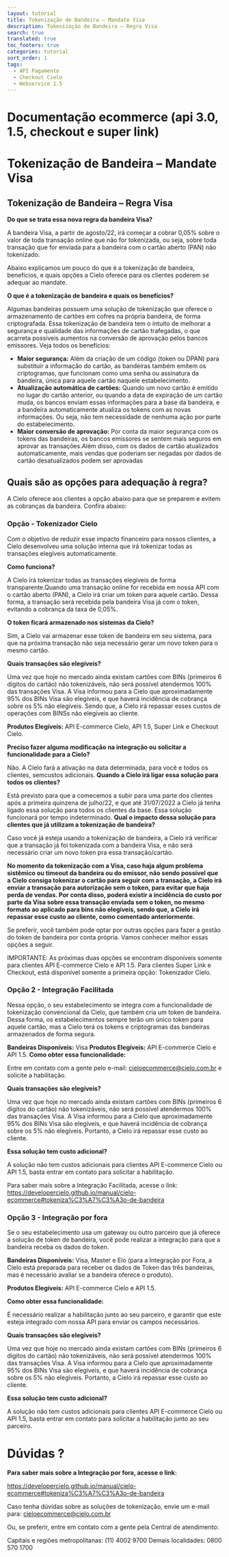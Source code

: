 ```yaml
---
layout: tutorial
title: Tokenização de Bandeira – Mandate Visa
description: Tokenização de Bandeira – Regra Visa
search: true
translated: true
toc_footers: true
categories: tutorial
sort_order: 1
tags:
  - API Pagamento
  - Checkout Cielo
  - Webservice 1.5
---
```


# Documentação ecommerce (api 3.0, 1.5, checkout e super link)

# Tokenização de Bandeira – Mandate Visa

## Tokenização de Bandeira – Regra Visa

**Do que se trata essa nova regra da bandeira Visa?**

A bandeira Visa, a partir de agosto/22, irá começar a cobrar 0,05% sobre o valor de toda transação online que não for tokenizada, ou seja, sobre toda transação que for enviada para a bandeira com o cartão aberto (PAN) não tokenizado.

Abaixo explicamos um pouco do que é a tokenização de bandeira, benefícios, e quais opções a Cielo oferece para os clientes poderem se adequar ao mandate.

**O que é a tokenização de bandeira e quais os benefícios?**

Algumas bandeiras possuem uma solução de tokenização que oferece o armazenamento de cartões em cofres na própria bandeira, de forma criptografada. Essa tokenização de bandeira tem o intuito de melhorar a segurança e qualidade das informações de cartão trafegadas, o
que acarreta possíveis aumentos na conversão de aprovação pelos bancos emissores. Veja todos os benefícios:

* **Maior segurança:** Além da criação de um código (token ou DPAN) para substituir a informação do cartão, as bandeiras também emitem os criptogramas, que funcionam como uma senha ou assinatura da bandeira, única para aquele cartão naquele estabelecimento.
* **Atualização automática de cartões:** Quando um novo cartão é emitido no lugar do cartão anterior, ou quando a data de expiração de um cartão muda, os bancos enviam essas informações para a base da bandeira, e a bandeira automaticamente atualiza os tokens com as novas informações. Ou seja, não tem necessidade de nenhuma ação por parte do estabelecimento.
* **Maior conversão de aprovação:** Por conta da maior segurança com os tokens das bandeiras, os bancos emissores se sentem mais seguros em aprovar as transações.Além disso, com os dados de cartão atualizados automaticamente, mais vendas que poderiam ser negadas por dados de cartão desatualizados podem ser aprovadas

## Quais são as opções para adequação à regra?

A Cielo oferece aos clientes a opção abaixo para que se preparem e evitem as cobranças da bandeira. Confira abaixo: 

### Opção - Tokenizador Cielo

Com o objetivo de reduzir esse impacto financeiro para nossos clientes, a Cielo desenvolveu uma solução interna que irá tokenizar todas as transações elegíveis automaticamente.

**Como funciona?** 

A Cielo irá tokenizar todas as transações elegíveis de forma transparente.Quando uma transação online for recebida em nossa API com o cartão aberto (PAN), a Cielo irá criar um token para aquele cartão. Dessa forma, a transação será recebida pela bandeira Visa já com o token, evitando a cobrança da taxa de 0,05%.

**O token ficará armazenado nos sistemas da Cielo?**

Sim, a Cielo vai armazenar esse token de bandeira em seu sistema, para que na próxima transação não seja necessário gerar um novo token para o mesmo cartão.

**Quais transações são elegíveis?** 

Uma vez que hoje no mercado ainda existam cartões com BINs (primeiros 6 dígitos do cartão) não tokenizáveis, não será possível atendermos 100% das transações Visa. A Visa informou para a Cielo que aproximadamente 95% dos BINs Visa são elegíveis, e que haverá incidência de cobrança sobre os 5% não elegíveis. Sendo que, a Cielo irá repassar esses custos de operações com BINSs não elegíveis ao cliente.

**Produtos Elegíveis:** API E-commerce Cielo, API 1.5, Super Link e Checkout Cielo.

**Preciso fazer alguma modificação na integração ou solicitar a funcionalidade para a Cielo?** 

Não. A Cielo fará a ativação na data determinada, para você e todos os clientes, semcustos adicionais.
**Quando a Cielo irá ligar essa solução para todos os clientes?**  

Está previsto para que a comecemos a subir para uma parte dos clientes após a primeira quinzena de julho/22, e que até 31/07/2022 a Cielo já tenha ligado essa solução para todos os clientes da base. Essa solução funcionará por tempo indeterminado.
**Qual o impacto dessa solução para clientes que já utilizam a tokenização de bandeira?** 

Caso você já esteja usando a tokenização de bandeira, a Cielo irá verificar que a transação já foi tokenizada com a bandeira Visa, e não será necessário criar um novo token pra essa transação/cartão.

**No momento da tokenização com a Visa, caso haja algum problema sistêmico ou timeout da bandeira ou do emissor, não sendo possível que a Cielo consiga tokenizar o cartão para seguir com a transação, a Cielo irá enviar a transação para autorização sem o token, para evitar que haja perda de vendas. Por conta disso, poderá existir a incidência do custo por parte da Visa sobre essa transação enviada sem o token, no mesmo formato ao aplicado para bins não elegíveis, sendo que, a Cielo irá repassar esse custo ao cliente, como comentado anteriormente.**

Se preferir, você também pode optar por outras opções para fazer a gestão do token de bandeira por conta própria. Vamos conhecer melhor essas opções a seguir.

IMPORTANTE: As próximas duas opções se encontram disponíveis somente para clientes API E-commerce Cielo e API 1.5. Para clientes Super Link e Checkout, está disponível somente a primeira opção: Tokenizador Cielo.

### Opção 2 - Integração Facilitada

Nessa opção, o seu estabelecimento se integra com a funcionalidade de tokenização convencional da Cielo, que também cria um token de bandeira. Dessa forma, os estabelecimentos sempre terão um único token para aquele cartão, mas a Cielo terá os tokens e criptogramas das bandeiras armazenados de forma segura.

**Bandeiras Disponíveis:** Visa
**Produtos Elegíveis:** API E-commerce Cielo e API 1.5.
**Como obter essa funcionalidade:** 

Entre em contato com a gente pelo e-mail: cieloecommerce@cielo.com.br e solicite a habilitação.

**Quais transações são elegíveis?** 

Uma vez que hoje no mercado ainda existam cartões com BINs (primeiros 6 dígitos do cartão) não tokenizáveis, não será possível atendermos 100% das transações Visa. A Visa informou para a Cielo que aproximadamente 95% dos BINs Visa são elegíveis, e que haverá incidência de cobrança sobre os 5% não elegíveis. Portanto, a Cielo irá repassar esse custo ao cliente.

**Essa solução tem custo adicional?** 

A solução não tem custos adicionais para clientes API E-commerce Cielo ou API 1.5, basta entrar em contato para solicitar a habilitação.

Para saber mais sobre a Integração Facilitada, acesse o link: https://developercielo.github.io/manual/cielo-ecommerce#tokeniza%C3%A7%C3%A3o-de-bandeira

### Opção 3 - Integração por fora

Se o seu estabelecimento usa um gateway ou outro parceiro que já oferece a solução de token de bandeira, você pode realizar a integração para que a bandeira receba os dados do token.

**Bandeiras Disponíveis:** Visa, Master e Elo (para a Integração por Fora, a Cielo está preparada para receber os dados de Token das três bandeiras, mas é necessário avaliar se a bandeira oferece o produto).

**Produtos Elegíveis:** API E-commerce Cielo e API 1.5.

**Como obter essa funcionalidade:** 

É necessário realizar a habilitação junto ao seu parceiro, e garantir que este esteja integrado com nossa API para enviar os campos necessários.

**Quais transações são elegíveis?**

Uma vez que hoje no mercado ainda existam cartões com BINs (primeiros 6 dígitos do cartão) não tokenizáveis, não será possível atendermos 100% das transações Visa. A Visa informou para a Cielo que aproximadamente 95% dos BINs Visa são elegíveis, e que haverá incidência de cobrança sobre os 5% não elegíveis. Portanto, a Cielo irá repassar esse custo ao cliente.

**Essa solução tem custo adicional?**

A solução não tem custos adicionais para clientes API E-commerce Cielo ou API 1.5, basta entrar em contato para solicitar a habilitação junto ao seu parceiro.

# Dúvidas ?

**Para saber mais sobre a Integração por fora, acesse o link:**

https://developercielo.github.io/manual/cielo-ecommerce#tokeniza%C3%A7%C3%A3o-de-bandeira

Caso tenha dúvidas sobre as soluções de tokenização, envie um e-mail para: cieloecommerce@cielo.com.br

Ou, se preferir, entre em contato com a gente pela Central de atendimento:

Capitais e regiões metropolitanas: (11) 4002 9700
Demais localidades: 0800 570 1700
